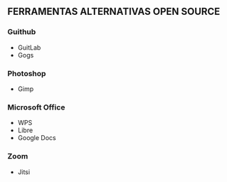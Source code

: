 ## FERRAMENTAS ALTERNATIVAS OPEN SOURCE

### Guithub

- GuitLab
- Gogs

### Photoshop

- Gimp

### Microsoft Office

- WPS
- Libre
- Google Docs

### Zoom

- Jitsi
